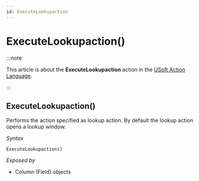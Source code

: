 ```yaml
---
id: ExecuteLookupaction
---
```


# ExecuteLookupaction()




:::note

This article is about the **ExecuteLookupaction** action in the [USoft Action Language](/docs/Task_flow/Action_Language_reference/USoft_Action_Language.md).

:::

## **ExecuteLookupaction()**

Performs the action specified as lookup action. By default the lookup action opens a lookup window.

*Syntax*

```
ExecuteLookupaction()
```

*Exposed by*

- Column (Field) objects
